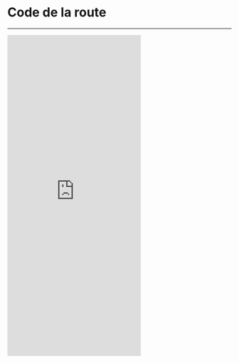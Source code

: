 # Code de la route

---

<iframe src="https://docs.google.com/presentation/d/e/2PACX-1vTKf8XNnIqurK25OkRuHinduKxOD109Ko4i37RqMoEk-HijgkU84fYoUdT4TZoVSSipC3Y3urvaoESe/embed?start=false&loop=false&delayms=60000" frameborder="0" height="720" allowfullscreen="true" mozallowfullscreen="true" webkitallowfullscreen="true"></iframe>


